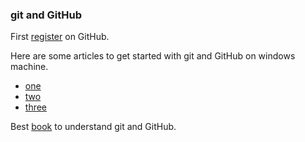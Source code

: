 ### git and GitHub

First [register](https://github.com/join) on GitHub.  
  
Here are some articles to get started with git and GitHub on windows machine.
+ [one](https://www.pluralsight.com/guides/using-git-and-github-on-windows)
+ [two](https://designskew.com/blog/how-to-use-git-on-windows/)
+ [three](https://initgeek.com/how-to-use-git-git-bash-and-github/)

Best [book](https://launchschool.com/books/git/) to understand git and GitHub.  
  